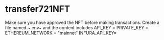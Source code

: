 # transfer721NFT
Make sure you have approved the NFT before making transactions.
Create a file named ~.env~ and the content includes 
API_KEY = 
PRIVATE_KEY =
ETHEREUM_NETWORK = "mainnet"
INFURA_API_KEY=

